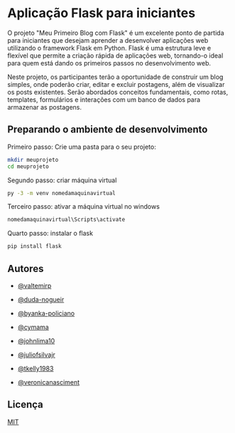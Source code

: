 
# Aplicação Flask para iniciantes

O projeto "Meu Primeiro Blog com Flask" é um excelente ponto de partida para iniciantes que desejam aprender a desenvolver aplicações web utilizando o framework Flask em Python. Flask é uma estrutura leve e flexível que permite a criação rápida de aplicações web, tornando-o ideal para quem está dando os primeiros passos no desenvolvimento web.

Neste projeto, os participantes terão a oportunidade de construir um blog simples, onde poderão criar, editar e excluir postagens, além de visualizar os posts existentes. Serão abordados conceitos fundamentais, como rotas, templates, formulários e interações com um banco de dados para armazenar as postagens.


## Preparando o ambiente de desenvolvimento

Primeiro passo:
Crie uma pasta para o seu projeto:
```bash
mkdir meuprojeto
cd meuprojeto
```
Segundo passo: criar máquina virtual
```bash
py -3 -m venv nomedamaquinavirtual
```
Terceiro passo: ativar a máquina virtual no windows
```bash
nomedamaquinavirtual\Scripts\activate
```
Quarto passo: instalar o flask
```bash
pip install flask
```

## Autores

- [@valtemirp](https://www.github.com/valtemirp)
- [@duda-nogueir](https://www.github.com/duda-nogueir)

- [@byanka-policiano](https://www.github.com/byanka-policiano)

- [@cymama](https://www.github.com/cymama)

- [@johnlima10](https://www.github.com/johnlima10)

- [@juliofsilvajr](https://www.github.com/juliofsilvajr)

- [@tkelly1983](https://www.github.com/tkelly1983)

- [@veronicanasciment](https://www.github.com/veronicanasciment)
## Licença

[MIT](https://choosealicense.com/licenses/mit/)



